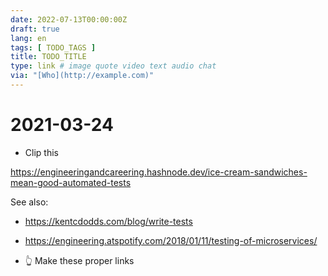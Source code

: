 ```yaml
---
date: 2022-07-13T00:00:00Z
draft: true
lang: en
tags: [ TODO_TAGS ]
title: TODO_TITLE
type: link # image quote video text audio chat
via: "[Who](http://example.com)"
---
```



# 2021-03-24


* Clip this

https://engineeringandcareering.hashnode.dev/ice-cream-sandwiches-mean-good-automated-tests

See also:
* https://kentcdodds.com/blog/write-tests

* https://engineering.atspotify.com/2018/01/11/testing-of-microservices/

* 👆 Make these proper links

